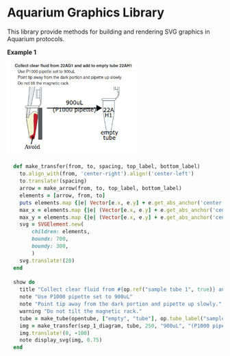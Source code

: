 # Aquarium Graphics Library

This library provide methods for building and rendering SVG graphics in Aquarium protocols.

**Example 1**

<img src="/docs/_images/transfer_example_1.png" alt="Transfer Example 1" width="300"/>

```ruby
  def make_transfer(from, to, spacing, top_label, bottom_label)
    to.align_with(from, 'center-right').align!('center-left')
    to.translate!(spacing)
    arrow = make_arrow(from, to, top_label, bottom_label)
    elements = [arrow, from, to]
    puts elements.map {|e| Vector[e.x, e.y] + e.get_abs_anchor('center-right')}
    max_x = elements.map {|e| (Vector[e.x, e.y] + e.get_abs_anchor('center-right'))[0]}.max
    max_y = elements.map {|e| (Vector[e.x, e.y] + e.get_abs_anchor('center-bottom'))[1]}.max
    svg = SVGElement.new(
        children: elements,
        boundx: 700,
        boundy: 300,
        )
    svg.translate!(20)
  end
  
  show do
    title "Collect clear fluid from #{op.ref("sample tube 1", true)} and add to empty tube #{op.ref("sample tube 2", true).bold}"
    note "Use P1000 pipette set to 900uL"
    note "Point tip away from the dark portion and pipette up slowly."
    warning "Do not tilt the magnetic rack."
    tube = make_tube(opentube, ["empty", "tube"], op.tube_label("sample tube 2", true))
    img = make_transfer(sep_1_diagram, tube, 250, "900uL", "(P1000 pipette)")
    img.translate!(0, -100)
    note display_svg(img, 0.75)
  end
```
